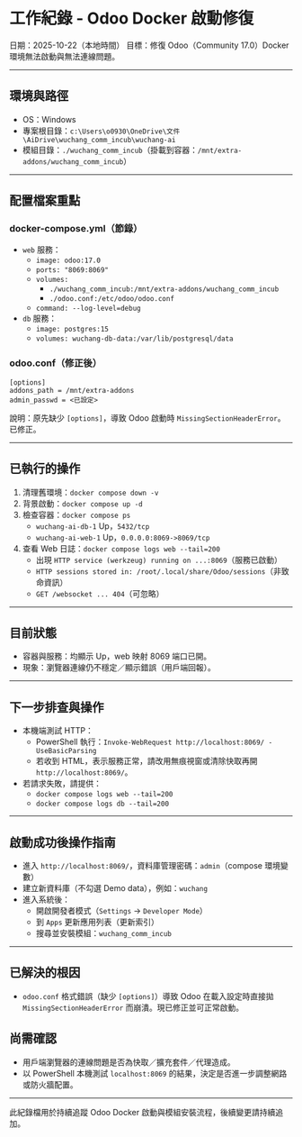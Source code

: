 # 工作紀錄 - Odoo Docker 啟動修復

日期：2025-10-22（本地時間）
目標：修復 Odoo（Community 17.0）Docker 環境無法啟動與無法連線問題。

---

## 環境與路徑
- OS：Windows
- 專案根目錄：`c:\Users\o0930\OneDrive\文件\AiDrive\wuchang_comm_incub\wuchang-ai`
- 模組目錄：`./wuchang_comm_incub`（掛載到容器：`/mnt/extra-addons/wuchang_comm_incub`）

---

## 配置檔案重點

### docker-compose.yml（節錄）
- `web` 服務：
  - `image: odoo:17.0`
  - `ports: "8069:8069"`
  - `volumes:`
    - `./wuchang_comm_incub:/mnt/extra-addons/wuchang_comm_incub`
    - `./odoo.conf:/etc/odoo/odoo.conf`
  - `command: --log-level=debug`
- `db` 服務：
  - `image: postgres:15`
  - `volumes: wuchang-db-data:/var/lib/postgresql/data`

### odoo.conf（修正後）
```
[options]
addons_path = /mnt/extra-addons
admin_passwd = <已設定>
```
說明：原先缺少 `[options]`，導致 Odoo 啟動時 `MissingSectionHeaderError`。已修正。

---

## 已執行的操作
1. 清理舊環境：`docker compose down -v`
2. 背景啟動：`docker compose up -d`
3. 檢查容器：`docker compose ps`
   - `wuchang-ai-db-1` Up，`5432/tcp`
   - `wuchang-ai-web-1` Up，`0.0.0.0:8069->8069/tcp`
4. 查看 Web 日誌：`docker compose logs web --tail=200`
   - 出現 `HTTP service (werkzeug) running on ...:8069`（服務已啟動）
   - `HTTP sessions stored in: /root/.local/share/Odoo/sessions`（非致命資訊）
   - `GET /websocket ... 404`（可忽略）

---

## 目前狀態
- 容器與服務：均顯示 Up，web 映射 8069 端口已開。
- 現象：瀏覽器連線仍不穩定／顯示錯誤（用戶端回報）。

---

## 下一步排查與操作
- 本機端測試 HTTP：
  - PowerShell 執行：`Invoke-WebRequest http://localhost:8069/ -UseBasicParsing`
  - 若收到 HTML，表示服務正常，請改用無痕視窗或清除快取再開 `http://localhost:8069/`。
- 若請求失敗，請提供：
  - `docker compose logs web --tail=200`
  - `docker compose logs db --tail=200`

---

## 啟動成功後操作指南
- 進入 `http://localhost:8069/`，資料庫管理密碼：`admin`（compose 環境變數）
- 建立新資料庫（不勾選 Demo data），例如：`wuchang`
- 進入系統後：
  - 開啟開發者模式（`Settings` → `Developer Mode`）
  - 到 `Apps` 更新應用列表（更新索引）
  - 搜尋並安裝模組：`wuchang_comm_incub`

---

## 已解決的根因
- `odoo.conf` 格式錯誤（缺少 `[options]`）導致 Odoo 在載入設定時直接拋 `MissingSectionHeaderError` 而崩潰。現已修正並可正常啟動。

## 尚需確認
- 用戶端瀏覽器的連線問題是否為快取／擴充套件／代理造成。
- 以 PowerShell 本機測試 `localhost:8069` 的結果，決定是否進一步調整網路或防火牆配置。

---

此紀錄檔用於持續追蹤 Odoo Docker 啟動與模組安裝流程，後續變更請持續追加。